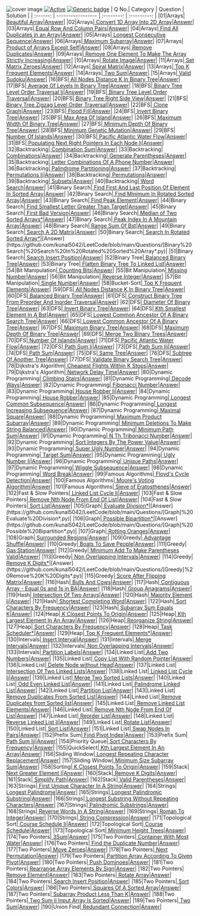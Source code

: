 ![cover image](https://github.com/kunal5042/LeetCode/blob/main/Images/leetcode.jpeg)
[![Active](http://img.shields.io/badge/Status-Active-green.svg)](https://github.com/kunal5042/LeetCode)
[![Generic badge](https://img.shields.io/badge/lang-python-yellow.svg)](https://www.python.org/)
| Q No.| Category | Question | Solution |
| :------: | ----------------- | :--------: | :---------: |
|01|Arrays|[ Beautiful Array](https://leetcode.com/problems/beautiful-array)|[Answer](https://github.com/kunal5042/LeetCode/blob/main/Questions/[Arrays]%20Beautiful%20Array.py)|
|02|Arrays|[ Convert 1D Array Into 2D Array](https://leetcode.com/problems/convert-1d-array-into-2d-array)|[Answer](https://github.com/kunal5042/LeetCode/blob/main/Questions/[Arrays]%20Convert%201D%20Array%20Into%202D%20Array.py)|
|03|Arrays|[ Equal Row And Column Pairs](https://leetcode.com/problems/equal-row-and-column-pairs)|[Answer](https://github.com/kunal5042/LeetCode/blob/main/Questions/[Arrays]%20Equal%20Row%20And%20Column%20Pairs.py)|
|04|Arrays|[ Find All Duplicates in an Array](https://leetcode.com/problems/find-all-duplicates-in-an-array)|[Answer](https://github.com/kunal5042/LeetCode/blob/main/Questions/[Arrays]%20Find%20All%20Duplicates%20in%20an%20Array.py)|
|05|Arrays|[ Longest Consecutive Sequence](https://leetcode.com/problems/longest-consecutive-sequence)|[Answer](https://github.com/kunal5042/LeetCode/blob/main/Questions/[Arrays]%20Longest%20Consecutive%20Sequence.py)|
|06|Arrays|[ Maximum Subarray](https://leetcode.com/problems/maximum-subarray)|[Answer](https://github.com/kunal5042/LeetCode/blob/main/Questions/[Arrays]%20Maximum%20Subarray.py)|
|07|Arrays|[ Product of Arrays Except Self](https://leetcode.com/problems/product-of-array-except-self)|[Answer](https://github.com/kunal5042/LeetCode/blob/main/Questions/[Arrays]%20Product%20of%20Arrays%20Except%20Self.py)|
|08|Arrays|[ Remove Duplicates](https://leetcode.com/problems/remove-duplicates-from-sorted-array)|[Answer](https://github.com/kunal5042/LeetCode/blob/main/Questions/[Arrays]%20Remove%20Duplicates.py)|
|09|Arrays|[ Remove One Element To Make The Array Strictly Increasing](https://leetcode.com/problems/remove-one-element-to-make-the-array-strictly-increasing)|[Answer](https://github.com/kunal5042/LeetCode/blob/main/Questions/[Arrays]%20Remove%20One%20Element%20To%20Make%20The%20Array%20Strictly%20Increasing.py)|
|10|Arrays|[ Rotate Image](https://leetcode.com/problems/rotate-image)|[Answer](https://github.com/kunal5042/LeetCode/blob/main/Questions/[Arrays]%20Rotate%20Image.py)|
|11|Arrays|[ Set Matrix Zeroes](https://leetcode.com/problems/set-matrix-zeroes)|[Answer](https://github.com/kunal5042/LeetCode/blob/main/Questions/[Arrays]%20Set%20Matrix%20Zeroes.py)|
|12|Arrays|[ Spiral Matrix](https://leetcode.com/problems/spiral-matrix)|[Answer](https://github.com/kunal5042/LeetCode/blob/main/Questions/[Arrays]%20Spiral%20Matrix.py)|
|13|Arrays|[ Top K Frequent Elements](https://leetcode.com/problems/top-k-frequent-elements)|[Answer](https://github.com/kunal5042/LeetCode/blob/main/Questions/[Arrays]%20Top%20K%20Frequent%20Elements.py)|
|14|Arrays|[ Two Sum](https://leetcode.com/problems/two-sum)|[Answer](https://github.com/kunal5042/LeetCode/blob/main/Questions/[Arrays]%20Two%20Sum.py)|
|15|Arrays|[ Valid Sudoku](https://leetcode.com/problems/valid-sudok)|[Answer](https://github.com/kunal5042/LeetCode/blob/main/Questions/[Arrays]%20Valid%20Sudoku.py)|
|16|BFS|[ All Nodes Distance K In Binary Tree](https://leetcode.com/problems/all-nodes-distance-k-in-binary-tree)|[Answer](https://github.com/kunal5042/LeetCode/blob/main/Questions/[BFS]%20All%20Nodes%20Distance%20K%20In%20Binary%20Tree.py)|
|17|BFS|[ Average Of Levels In Binary Tree](https://leetcode.com/problems/average-of-levels-in-binary-tree)|[Answer](https://github.com/kunal5042/LeetCode/blob/main/Questions/[BFS]%20Average%20Of%20Levels%20In%20Binary%20Tree.py)|
|18|BFS|[ Binary Tree Level Order Traversal Ii](https://leetcode.com/problems/binary-tree-level-order-traversal-ii)|[Answer](https://github.com/kunal5042/LeetCode/blob/main/Questions/[BFS]%20Binary%20Tree%20Level%20Order%20Traversal%20Ii.py)|
|19|BFS|[ Binary Tree Level Order Traversal](https://leetcode.com/problems/binary-tree-level-order-traversal)|[Answer](https://github.com/kunal5042/LeetCode/blob/main/Questions/[BFS]%20Binary%20Tree%20Level%20Order%20Traversal.py)|
|20|BFS|[ Binary Tree Right Side View](https://leetcode.com/problems/binary-tree-right-side-view)|[Answer](https://github.com/kunal5042/LeetCode/blob/main/Questions/[BFS]%20Binary%20Tree%20Right%20Side%20View.py)|
|21|BFS|[ Binary Tree Zigzag Level Order Traversal](https://leetcode.com/problems/binary-tree-zigzag-level-order-traversal)|[Answer](https://github.com/kunal5042/LeetCode/blob/main/Questions/[BFS]%20Binary%20Tree%20Zigzag%20Level%20Order%20Traversal.py)|
|22|BFS|[ Clone Graph](https://leetcode.com/problems/clone-graph)|[Answer](https://github.com/kunal5042/LeetCode/blob/main/Questions/[BFS]%20Clone%20Graph.py)|
|23|BFS|[ Flood Fill](https://leetcode.com/problems/flood-fill)|[Answer](https://github.com/kunal5042/LeetCode/blob/main/Questions/[BFS]%20Flood%20Fill.py)|
|24|BFS|[ Invert Binary Tree](https://leetcode.com/problems/invert-binary-tree)|[Answer](https://github.com/kunal5042/LeetCode/blob/main/Questions/[BFS]%20Invert%20Binary%20Tree.py)|
|25|BFS|[ Max Area Of Island](https://leetcode.com/problems/max-area-of-island)|[Answer](https://github.com/kunal5042/LeetCode/blob/main/Questions/[BFS]%20Max%20Area%20Of%20Island.py)|
|26|BFS|[ Maximum Width Of Binary Tree](https://leetcode.com/problems/maximum-width-of-binary-tree)|[Answer](https://github.com/kunal5042/LeetCode/blob/main/Questions/[BFS]%20Maximum%20Width%20Of%20Binary%20Tree.py)|
|27|BFS|[ Minimum Depth Of Binary Tree](https://leetcode.com/problems/minimum-depth-of-binary-tree)|[Answer](https://github.com/kunal5042/LeetCode/blob/main/Questions/[BFS]%20Minimum%20Depth%20Of%20Binary%20Tree.py)|
|28|BFS|[ Minimum Genetic Mutation](https://leetcode.com/problems/minimum-genetic-mutation)|[Answer](https://github.com/kunal5042/LeetCode/blob/main/Questions/[BFS]%20Minimum%20Genetic%20Mutation.py)|
|29|BFS|[ Number Of Islands](https://leetcode.com/problems/number-of-islands)|[Answer](https://github.com/kunal5042/LeetCode/blob/main/Questions/[BFS]%20Number%20Of%20Islands.py)|
|30|BFS|[ Pacific Atlantic Water Flow](https://leetcode.com/problems/pacific-atlantic-water-flow)|[Answer](https://github.com/kunal5042/LeetCode/blob/main/Questions/[BFS]%20Pacific%20Atlantic%20Water%20Flow.py)|
|31|BFS|[ Populating Next Right Pointers In Each Node Ii](https://leetcode.com/problems/populating-next-right-pointers-in-each-node-ii)|[Answer](https://github.com/kunal5042/LeetCode/blob/main/Questions/[BFS]%20Populating%20Next%20Right%20Pointers%20In%20Each%20Node%20Ii.py)|
|32|Backtracking|[ Combination Sum](https://leetcode.com/problems/combination-sum)|[Answer](https://github.com/kunal5042/LeetCode/blob/main/Questions/[Backtracking]%20Combination%20Sum.py)|
|33|Backtracking|[ Combinations](https://leetcode.com/problems/combinations)|[Answer](https://github.com/kunal5042/LeetCode/blob/main/Questions/[Backtracking]%20Combinations.py)|
|34|Backtracking|[ Generate Parentheses](https://leetcode.com/problems/generate-parentheses)|[Answer](https://github.com/kunal5042/LeetCode/blob/main/Questions/[Backtracking]%20Generate%20Parentheses.py)|
|35|Backtracking|[ Letter Combinations Of A Phone Number](https://leetcode.com/problems/letter-combinations-of-a-phone-number)|[Answer](https://github.com/kunal5042/LeetCode/blob/main/Questions/[Backtracking]%20Letter%20Combinations%20Of%20A%20Phone%20Number.py)|
|36|Backtracking|[ Palindrome Partitioning](https://leetcode.com/problems/palindrome-partitioning)|[Answer](https://github.com/kunal5042/LeetCode/blob/main/Questions/[Backtracking]%20Palindrome%20Partitioning.py)|
|37|Backtracking|[ Permutations Ii](https://leetcode.com/problems/permutations-ii)|[Answer](https://github.com/kunal5042/LeetCode/blob/main/Questions/[Backtracking]%20Permutations%20Ii.py)|
|38|Backtracking|[ Permutations](https://leetcode.com/problems/permutations)|[Answer](https://github.com/kunal5042/LeetCode/blob/main/Questions/[Backtracking]%20Permutations.py)|
|39|Backtracking|[ Subsets](https://leetcode.com/problems/subsets)|[Answer](https://github.com/kunal5042/LeetCode/blob/main/Questions/[Backtracking]%20Subsets.py)|
|40|Backtracking|[ Word Search](https://leetcode.com/problems/word-search)|[Answer](https://github.com/kunal5042/LeetCode/blob/main/Questions/[Backtracking]%20Word%20Search.py)|
|41|Binary Search|[ Find First And Last Position Of Element In Sorted Array](https://leetcode.com/problems/find-first-and-last-position-of-element-in-sorted-array)|[Answer](https://github.com/kunal5042/LeetCode/blob/main/Questions/[Binary%20Search]%20Find%20First%20And%20Last%20Position%20Of%20Element%20In%20Sorted%20Array.py)|
|42|Binary Search|[ Find Minimum In Rotated Sorted Array](https://leetcode.com/problems/find-minimum-in-rotated-sorted-array)|[Answer](https://github.com/kunal5042/LeetCode/blob/main/Questions/[Binary%20Search]%20Find%20Minimum%20In%20Rotated%20Sorted%20Array.py)|
|43|Binary Search|[ Find Peak Element](https://leetcode.com/problems/find-peak-element)|[Answer](https://github.com/kunal5042/LeetCode/blob/main/Questions/[Binary%20Search]%20Find%20Peak%20Element.py)|
|44|Binary Search|[ Find Smallest Letter Greater Than Target](https://leetcode.com/problems/find-smallest-letter-greater-than-target)|[Answer](https://github.com/kunal5042/LeetCode/blob/main/Questions/[Binary%20Search]%20Find%20Smallest%20Letter%20Greater%20Than%20Target.py)|
|45|Binary Search|[ First Bad Version](https://leetcode.com/problems/first-bad-version)|[Answer](https://github.com/kunal5042/LeetCode/blob/main/Questions/[Binary%20Search]%20First%20Bad%20Version.py)|
|46|Binary Search|[ Median of Two Sorted Arrays*](https://leetcode.com/problems/median-of-two-sorted-arrays)|[Answer](https://github.com/kunal5042/LeetCode/blob/main/Questions/[Binary%20Search]%20Median%20of%20Two%20Sorted%20Arrays*.py)|
|47|Binary Search|[ Peak Index In A Mountain Array](https://leetcode.com/problems/peak-index-in-a-mountain-array)|[Answer](https://github.com/kunal5042/LeetCode/blob/main/Questions/[Binary%20Search]%20Peak%20Index%20In%20A%20Mountain%20Array.py)|
|48|Binary Search|[ Range Sum Of Bst](https://leetcode.com/problems/range-sum-of-bst)|[Answer](https://github.com/kunal5042/LeetCode/blob/main/Questions/[Binary%20Search]%20Range%20Sum%20Of%20Bst.py)|
|49|Binary Search|[ Search A 2D Matrix](https://leetcode.com/problems/search-a-2d-matrix)|[Answer](https://github.com/kunal5042/LeetCode/blob/main/Questions/[Binary%20Search]%20Search%20A%202D%20Matrix.py)|
|50|Binary Search|[ Search In Rotated Sorted Array*](https://leetcode.com/problems/search-in-rotated-sorted-array*)|[Answer](https://github.com/kunal5042/LeetCode/blob/main/Questions/[Binary%20Search]%20Search%20In%20Rotated%20Sorted%20Array*.py)|
|51|Binary Search|[ Search Insert Position](https://leetcode.com/problems/search-insert-position)|[Answer](https://github.com/kunal5042/LeetCode/blob/main/Questions/[Binary%20Search]%20Search%20Insert%20Position.py)|
|52|Binary Tree|[ Balanced Binary Tree](https://leetcode.com/problems/balanced-binary-tree)|[Answer](https://github.com/kunal5042/LeetCode/blob/main/Questions/[Binary%20Tree]%20Balanced%20Binary%20Tree.py)|
|53|Binary Tree|[ Flatten Binary Tree To Linked List](https://leetcode.com/problems/flatten-binary-tree-to-linked-list)|[Answer](https://github.com/kunal5042/LeetCode/blob/main/Questions/[Binary%20Tree]%20Flatten%20Binary%20Tree%20To%20Linked%20List.py)|
|54|Bit Manipulation|[ Counting Bits](https://leetcode.com/problems/counting-bits)|[Answer](https://github.com/kunal5042/LeetCode/blob/main/Questions/[Bit%20Manipulation]%20Counting%20Bits.py)|
|55|Bit Manipulation|[ Missing Number](https://leetcode.com/problems/missing-number)|[Answer](https://github.com/kunal5042/LeetCode/blob/main/Questions/[Bit%20Manipulation]%20Missing%20Number.py)|
|56|Bit Manipulation|[ Reverse Integer](https://leetcode.com/problems/reverse-integer)|[Answer](https://github.com/kunal5042/LeetCode/blob/main/Questions/[Bit%20Manipulation]%20Reverse%20Integer.py)|
|57|Bit Manipulation|[ Single Number](https://leetcode.com/problems/single-number)|[Answer](https://github.com/kunal5042/LeetCode/blob/main/Questions/[Bit%20Manipulation]%20Single%20Number.py)|
|58|Bucket-Sort|[ Top K Frequent Elements](https://leetcode.com/problems/top-k-frequent-elements)|[Answer](https://github.com/kunal5042/LeetCode/blob/main/Questions/[Bucket-Sort]%20Top%20K%20Frequent%20Elements.py)|
|59|DFS|[ All Nodes Distance K In Binary Tree](https://leetcode.com/problems/all-nodes-distance-k-in-binary-tree)|[Answer](https://github.com/kunal5042/LeetCode/blob/main/Questions/[DFS]%20All%20Nodes%20Distance%20K%20In%20Binary%20Tree.py)|
|60|DFS|[ Balanced Binary Tree](https://leetcode.com/problems/balanced-binary-tree)|[Answer](https://github.com/kunal5042/LeetCode/blob/main/Questions/[DFS]%20Balanced%20Binary%20Tree.py)|
|61|DFS|[ Construct Binary Tree From Preorder And Inorder Traversal](https://leetcode.com/problems/construct-binary-tree-from-preorder-and-inorder-traversal)|[Answer](https://github.com/kunal5042/LeetCode/blob/main/Questions/[DFS]%20Construct%20Binary%20Tree%20From%20Preorder%20And%20Inorder%20Traversal.py)|
|62|DFS|[ Diameter Of Binary Tree](https://leetcode.com/problems/diameter-of-binary-tree)|[Answer](https://github.com/kunal5042/LeetCode/blob/main/Questions/[DFS]%20Diameter%20Of%20Binary%20Tree.py)|
|63|DFS|[ Invert Binary Tree](https://leetcode.com/problems/invert-binary-tree)|[Answer](https://github.com/kunal5042/LeetCode/blob/main/Questions/[DFS]%20Invert%20Binary%20Tree.py)|
|64|DFS|[ Kth Smallest Element In A Bst](https://leetcode.com/problems/kth-smallest-element-in-a-bst)|[Answer](https://github.com/kunal5042/LeetCode/blob/main/Questions/[DFS]%20Kth%20Smallest%20Element%20In%20A%20Bst.py)|
|65|DFS|[ Lowest Common Ancestor Of A Binary Search Tree](https://leetcode.com/problems/lowest-common-ancestor-of-a-binary-search-tree)|[Answer](https://github.com/kunal5042/LeetCode/blob/main/Questions/[DFS]%20Lowest%20Common%20Ancestor%20Of%20A%20Binary%20Search%20Tree.py)|
|66|DFS|[ Lowest Common Ancestor Of A Binary Tree](https://leetcode.com/problems/lowest-common-ancestor-of-a-binary-tree)|[Answer](https://github.com/kunal5042/LeetCode/blob/main/Questions/[DFS]%20Lowest%20Common%20Ancestor%20Of%20A%20Binary%20Tree.py)|
|67|DFS|[ Maximum Binary Tree](https://leetcode.com/problems/maximum-binary-tree)|[Answer](https://github.com/kunal5042/LeetCode/blob/main/Questions/[DFS]%20Maximum%20Binary%20Tree.py)|
|68|DFS|[ Maximum Depth Of Binary Tree](https://leetcode.com/problems/maximum-depth-of-binary-tree)|[Answer](https://github.com/kunal5042/LeetCode/blob/main/Questions/[DFS]%20Maximum%20Depth%20Of%20Binary%20Tree.py)|
|69|DFS|[ Merge Two Binary Trees](https://leetcode.com/problems/merge-two-binary-trees)|[Answer](https://github.com/kunal5042/LeetCode/blob/main/Questions/[DFS]%20Merge%20Two%20Binary%20Trees.py)|
|70|DFS|[ Number Of Islands](https://leetcode.com/problems/number-of-islands)|[Answer](https://github.com/kunal5042/LeetCode/blob/main/Questions/[DFS]%20Number%20Of%20Islands.py)|
|71|DFS|[ Pacific Atlantic Water Flow](https://leetcode.com/problems/pacific-atlantic-water-flow)|[Answer](https://github.com/kunal5042/LeetCode/blob/main/Questions/[DFS]%20Pacific%20Atlantic%20Water%20Flow.py)|
|72|DFS|[ Path Sum Ii](https://leetcode.com/problems/path-sum-i)|[Answer](https://github.com/kunal5042/LeetCode/blob/main/Questions/[DFS]%20Path%20Sum%20Ii.py)|
|73|DFS|[ Path Sum Iii](https://leetcode.com/problems/path-sum-iii)|[Answer](https://github.com/kunal5042/LeetCode/blob/main/Questions/[DFS]%20Path%20Sum%20Iii.py)|
|74|DFS|[ Path Sum](https://leetcode.com/problems/path-sum)|[Answer](https://github.com/kunal5042/LeetCode/blob/main/Questions/[DFS]%20Path%20Sum.py)|
|75|DFS|[ Same Tree](https://leetcode.com/problems/same-tree)|[Answer](https://github.com/kunal5042/LeetCode/blob/main/Questions/[DFS]%20Same%20Tree.py)|
|76|DFS|[ Subtree Of Another Tree](https://leetcode.com/problems/subtree-of-another-tree)|[Answer](https://github.com/kunal5042/LeetCode/blob/main/Questions/[DFS]%20Subtree%20Of%20Another%20Tree.py)|
|77|DFS|[ Validate Binary Search Tree](https://leetcode.com/problems/validate-binary-search-tree)|[Answer](https://github.com/kunal5042/LeetCode/blob/main/Questions/[DFS]%20Validate%20Binary%20Search%20Tree.py)|
|78|Dijkstra's Algorithm|[ Cheapest Flights Within K Stops](https://leetcode.com/problems/cheapest-flights-within-k-stops)|[Answer](https://github.com/kunal5042/LeetCode/blob/main/Questions/[Dijkstra's%20Algorithm]%20Cheapest%20Flights%20Within%20K%20Stops.py)|
|79|Dijkstra's Algorithm|[ Network Delay Time](https://leetcode.com/problems/network-delay-time)|[Answer](https://github.com/kunal5042/LeetCode/blob/main/Questions/[Dijkstra's%20Algorithm]%20Network%20Delay%20Time.py)|
|80|Dynamic Programming|[ Climbing Stairs](https://leetcode.com/problems/climbing-stairs)|[Answer](https://github.com/kunal5042/LeetCode/blob/main/Questions/[Dynamic%20Programming]%20Climbing%20Stairs.py)|
|81|Dynamic Programming|[ Decode Ways](https://leetcode.com/problems/decode-ways)|[Answer](https://github.com/kunal5042/LeetCode/blob/main/Questions/[Dynamic%20Programming]%20Decode%20Ways.py)|
|82|Dynamic Programming|[ Fibonacci Number](https://leetcode.com/problems/fibonacci-number)|[Answer](https://github.com/kunal5042/LeetCode/blob/main/Questions/[Dynamic%20Programming]%20Fibonacci%20Number.py)|
|83|Dynamic Programming|[ House Robber Ii](https://leetcode.com/problems/house-robber-ii)|[Answer](https://github.com/kunal5042/LeetCode/blob/main/Questions/[Dynamic%20Programming]%20House%20Robber%20Ii.py)|
|84|Dynamic Programming|[ House Robber](https://leetcode.com/problems/house-robber)|[Answer](https://github.com/kunal5042/LeetCode/blob/main/Questions/[Dynamic%20Programming]%20House%20Robber.py)|
|85|Dynamic Programming|[ Longest Common Subsequence](https://leetcode.com/problems/longest-common-subsequence)|[Answer](https://github.com/kunal5042/LeetCode/blob/main/Questions/[Dynamic%20Programming]%20Longest%20Common%20Subsequence.py)|
|86|Dynamic Programming|[ Longest Increasing Subsequence](https://leetcode.com/problems/longest-increasing-subsequence)|[Answer](https://github.com/kunal5042/LeetCode/blob/main/Questions/[Dynamic%20Programming]%20Longest%20Increasing%20Subsequence.py)|
|87|Dynamic Programming|[ Maximal Square](https://leetcode.com/problems/maximal-square)|[Answer](https://github.com/kunal5042/LeetCode/blob/main/Questions/[Dynamic%20Programming]%20Maximal%20Square.py)|
|88|Dynamic Programming|[ Maximum Product Subarray](https://leetcode.com/problems/maximum-product-subarray)|[Answer](https://github.com/kunal5042/LeetCode/blob/main/Questions/[Dynamic%20Programming]%20Maximum%20Product%20Subarray.py)|
|89|Dynamic Programming|[ Minimum Deletions To Make String Balanced](https://leetcode.com/problems/minimum-deletions-to-make-string-balanced)|[Answer](https://github.com/kunal5042/LeetCode/blob/main/Questions/[Dynamic%20Programming]%20Minimum%20Deletions%20To%20Make%20String%20Balanced.py)|
|90|Dynamic Programming|[ Minimum Path Sum](https://leetcode.com/problems/minimum-path-sum)|[Answer](https://github.com/kunal5042/LeetCode/blob/main/Questions/[Dynamic%20Programming]%20Minimum%20Path%20Sum.py)|
|91|Dynamic Programming|[ N Th Tribonacci Number](https://leetcode.com/problems/n-th-tribonacci-number)|[Answer](https://github.com/kunal5042/LeetCode/blob/main/Questions/[Dynamic%20Programming]%20N%20Th%20Tribonacci%20Number.py)|
|92|Dynamic Programming|[ Sort Integers By The Power Value](https://leetcode.com/problems/sort-integers-by-the-power-value)|[Answer](https://github.com/kunal5042/LeetCode/blob/main/Questions/[Dynamic%20Programming]%20Sort%20Integers%20By%20The%20Power%20Value.py)|
|93|Dynamic Programming|[ Super Ugly Number](https://leetcode.com/problems/super-ugly-number)|[Answer](https://github.com/kunal5042/LeetCode/blob/main/Questions/[Dynamic%20Programming]%20Super%20Ugly%20Number.py)|
|94|Dynamic Programming|[ Target Sum](https://leetcode.com/problems/target-sum)|[Answer](https://github.com/kunal5042/LeetCode/blob/main/Questions/[Dynamic%20Programming]%20Target%20Sum.py)|
|95|Dynamic Programming|[ Ugly Number Ii](https://leetcode.com/problems/ugly-number-ii)|[Answer](https://github.com/kunal5042/LeetCode/blob/main/Questions/[Dynamic%20Programming]%20Ugly%20Number%20Ii.py)|
|96|Dynamic Programming|[ Unique Paths](https://leetcode.com/problems/unique-paths)|[Answer](https://github.com/kunal5042/LeetCode/blob/main/Questions/[Dynamic%20Programming]%20Unique%20Paths.py)|
|97|Dynamic Programming|[ Wiggle Subsequence](https://leetcode.com/problems/wiggle-subsequence)|[Answer](https://github.com/kunal5042/LeetCode/blob/main/Questions/[Dynamic%20Programming]%20Wiggle%20Subsequence.py)|
|98|Dynamic Programming|[ Word Break](https://leetcode.com/problems/word-break)|[Answer](https://github.com/kunal5042/LeetCode/blob/main/Questions/[Dynamic%20Programming]%20Word%20Break.py)|
|99|Famous Algorithms|[ Floyd's Cycle Detection](https://leetcode.com/problems/find-the-duplicate-number)|[Answer](https://github.com/kunal5042/LeetCode/blob/main/Questions/[Famous%20Algorithms]%20Floyd's%20Cycle%20Detection.py)|
|100|Famous Algorithms|[ Moore's Voting Algorithm](https://leetcode.com/problems/majority-element)|[Answer](https://github.com/kunal5042/LeetCode/blob/main/Questions/[Famous%20Algorithms]%20Moore's%20Voting%20Algorithm.py)|
|101|Famous Algorithms|[ Sieve of Eratosthenes](https://leetcode.com/problems/count-primes/submissions)|[Answer](https://github.com/kunal5042/LeetCode/blob/main/Questions/[Famous%20Algorithms]%20Sieve%20of%20Eratosthenes.py)|
|102|Fast & Slow Pointers|[ Linked List Cycle Ii](https://leetcode.com/problems/linked-list-cycle-ii)|[Answer](https://github.com/kunal5042/LeetCode/blob/main/Questions/[Fast%20&%20Slow%20Pointers]%20Linked%20List%20Cycle%20Ii.py)|
|103|Fast & Slow Pointers|[ Remove Nth Node From End Of List](https://leetcode.com/problems/remove-nth-node-from-end-of-list)|[Answer](https://github.com/kunal5042/LeetCode/blob/main/Questions/[Fast%20&%20Slow%20Pointers]%20Remove%20Nth%20Node%20From%20End%20Of%20List.py)|
|104|Fast & Slow Pointers|[ Sort List](https://leetcode.com/problems/sort-list)|[Answer](https://github.com/kunal5042/LeetCode/blob/main/Questions/[Fast%20&%20Slow%20Pointers]%20Sort%20List.py)|
|105|Graph|[ Evaluate Division*](https://leetcode.com/problems/evaluate-division*)|[Answer](https://github.com/kunal5042/LeetCode/blob/main/Questions/[Graph]%20Evaluate%20Division*.py)|
|106|Graph|[ Possible Bipartition*](https://leetcode.com/problems/possible-bipartition*)|[Answer](https://github.com/kunal5042/LeetCode/blob/main/Questions/[Graph]%20Possible%20Bipartition*.py)|
|107|Graph|[ Rotting Oranges](https://leetcode.com/problems/rotting-oranges)|[Answer](https://github.com/kunal5042/LeetCode/blob/main/Questions/[Graph]%20Rotting%20Oranges.py)|
|108|Graph|[ Surrounded Regions](https://leetcode.com/problems/surrounded-regions)|[Answer](https://github.com/kunal5042/LeetCode/blob/main/Questions/[Graph]%20Surrounded%20Regions.py)|
|109|Greedy|[ Advantage Shuffle](https://leetcode.com/problems/advantage-shuffle)|[Answer](https://github.com/kunal5042/LeetCode/blob/main/Questions/[Greedy]%20Advantage%20Shuffle.py)|
|110|Greedy|[ Boats To Save People](https://leetcode.com/problems/boats-to-save-people)|[Answer](https://github.com/kunal5042/LeetCode/blob/main/Questions/[Greedy]%20Boats%20To%20Save%20People.py)|
|111|Greedy|[ Gas Station](https://leetcode.com/problems/gas-station)|[Answer](https://github.com/kunal5042/LeetCode/blob/main/Questions/[Greedy]%20Gas%20Station.py)|
|112|Greedy|[ Minimum Add To Make Parentheses Valid](https://leetcode.com/problems/minimum-add-to-make-parentheses-valid)|[Answer](https://github.com/kunal5042/LeetCode/blob/main/Questions/[Greedy]%20Minimum%20Add%20To%20Make%20Parentheses%20Valid.py)|
|113|Greedy|[ Non Overlapping Intervals](https://leetcode.com/problems/non-overlapping-intervals)|[Answer](https://github.com/kunal5042/LeetCode/blob/main/Questions/[Greedy]%20Non%20Overlapping%20Intervals.py)|
|114|Greedy|[ Remove K Digits*](https://leetcode.com/problems/remove-k-digits*)|[Answer](https://github.com/kunal5042/LeetCode/blob/main/Questions/[Greedy]%20Remove%20K%20Digits*.py)|
|115|Greedy|[ Score After Flipping Matrix](https://leetcode.com/problems/score-after-flipping-matrix)|[Answer](https://github.com/kunal5042/LeetCode/blob/main/Questions/[Greedy]%20Score%20After%20Flipping%20Matrix.py)|
|116|Hash|[ Bulls And Cows](https://leetcode.com/problems/bulls-and-cows)|[Answer](https://github.com/kunal5042/LeetCode/blob/main/Questions/[Hash]%20Bulls%20And%20Cows.py)|
|117|Hash|[ Contiguous Array - Equal 0s and 1s in BA](https://leetcode.com/problems/contiguous-array)|[Answer](https://github.com/kunal5042/LeetCode/blob/main/Questions/[Hash]%20Contiguous%20Array%20-%20Equal%200s%20and%201s%20in%20BA.py)|
|118|Hash|[ Group Anagrams](https://leetcode.com/problems/group-anagrams)|[Answer](https://github.com/kunal5042/LeetCode/blob/main/Questions/[Hash]%20Group%20Anagrams.py)|
|119|Hash|[ Intersection Of Two Arrays](https://leetcode.com/problems/intersection-of-two-arrays)|[Answer](https://github.com/kunal5042/LeetCode/blob/main/Questions/[Hash]%20Intersection%20Of%20Two%20Arrays.py)|
|120|Hash|[ Majority Element Ii](https://leetcode.com/problems/majority-element-ii)|[Answer](https://github.com/kunal5042/LeetCode/blob/main/Questions/[Hash]%20Majority%20Element%20Ii.py)|
|121|Hash|[ Shortest Completing Word](https://leetcode.com/problems/shortest-completing-word)|[Answer](https://github.com/kunal5042/LeetCode/blob/main/Questions/[Hash]%20Shortest%20Completing%20Word.py)|
|122|Hash|[ Sort Characters By Frequency](https://leetcode.com/problems/sort-characters-by-frequency)|[Answer](https://github.com/kunal5042/LeetCode/blob/main/Questions/[Hash]%20Sort%20Characters%20By%20Frequency.py)|
|123|Hash|[ Subarray Sum Equals K](https://leetcode.com/problems/subarray-sum-equals-k)|[Answer](https://github.com/kunal5042/LeetCode/blob/main/Questions/[Hash]%20Subarray%20Sum%20Equals%20K.py)|
|124|Heap|[ K Closest Points To Origin](https://leetcode.com/problems/k-closest-points-to-origin)|[Answer](https://github.com/kunal5042/LeetCode/blob/main/Questions/[Heap]%20K%20Closest%20Points%20To%20Origin.py)|
|125|Heap|[ Kth Largest Element In An Array](https://leetcode.com/problems/kth-largest-element-in-an-array)|[Answer](https://github.com/kunal5042/LeetCode/blob/main/Questions/[Heap]%20Kth%20Largest%20Element%20In%20An%20Array.py)|
|126|Heap|[ Reorganize String](https://leetcode.com/problems/reorganize-string)|[Answer](https://github.com/kunal5042/LeetCode/blob/main/Questions/[Heap]%20Reorganize%20String.py)|
|127|Heap|[ Sort Characters By Frequency](https://leetcode.com/problems/sort-characters-by-frequency)|[Answer](https://github.com/kunal5042/LeetCode/blob/main/Questions/[Heap]%20Sort%20Characters%20By%20Frequency.py)|
|128|Heap|[ Task Scheduler*](https://leetcode.com/problems/task-scheduler)|[Answer](https://github.com/kunal5042/LeetCode/blob/main/Questions/[Heap]%20Task%20Scheduler*.py)|
|129|Heap|[ Top K Frequent Elements*](https://leetcode.com/problems/top-k-frequent-elements)|[Answer](https://github.com/kunal5042/LeetCode/blob/main/Questions/[Heap]%20Top%20K%20Frequent%20Elements*.py)|
|130|Intervals|[ Insert Interval](https://leetcode.com/problems/insert-interval)|[Answer](https://github.com/kunal5042/LeetCode/blob/main/Questions/[Intervals]%20Insert%20Interval.py)|
|131|Intervals|[ Merge Intervals](https://leetcode.com/problems/merge-intervals)|[Answer](https://github.com/kunal5042/LeetCode/blob/main/Questions/[Intervals]%20Merge%20Intervals.py)|
|132|Intervals|[ Non Overlapping Intervals](https://leetcode.com/problems/non-overlapping-intervals)|[Answer](https://github.com/kunal5042/LeetCode/blob/main/Questions/[Intervals]%20Non%20Overlapping%20Intervals.py)|
|133|Intervals|[ Partition Labels](https://leetcode.com/problems/partition-labels)|[Answer](https://github.com/kunal5042/LeetCode/blob/main/Questions/[Intervals]%20Partition%20Labels.py)|
|134|Linked List|[ Add Two Numbers](https://leetcode.com/problems/add-two-numbers)|[Answer](https://github.com/kunal5042/LeetCode/blob/main/Questions/[Linked%20List]%20Add%20Two%20Numbers.py)|
|135|Linked List|[ Copy List With Random Pointer](https://leetcode.com/problems/copy-list-with-random-pointer)|[Answer](https://github.com/kunal5042/LeetCode/blob/main/Questions/[Linked%20List]%20Copy%20List%20With%20Random%20Pointer.py)|
|136|Linked List|[ Delete Node without Head](https://leetcode.com/problems/delete-node-in-a-linked-list/submissions)|[Answer](https://github.com/kunal5042/LeetCode/blob/main/Questions/[Linked%20List]%20Delete%20Node%20without%20Head.py)|
|137|Linked List|[ Intersection Of Two Linked Lists](https://leetcode.com/problems/intersection-of-two-linked-lists)|[Answer](https://github.com/kunal5042/LeetCode/blob/main/Questions/[Linked%20List]%20Intersection%20Of%20Two%20Linked%20Lists.py)|
|138|Linked List|[ Linked List Cycle Ii](https://leetcode.com/problems/linked-list-cycle-ii)|[Answer](https://github.com/kunal5042/LeetCode/blob/main/Questions/[Linked%20List]%20Linked%20List%20Cycle%20Ii.py)|
|139|Linked List|[ Merge Two Sorted Lists](https://leetcode.com/problems/merge-two-sorted-lists)|[Answer](https://github.com/kunal5042/LeetCode/blob/main/Questions/[Linked%20List]%20Merge%20Two%20Sorted%20Lists.py)|
|140|Linked List|[ Odd Even Linked List](https://leetcode.com/problems/odd-even-linked-list)|[Answer](https://github.com/kunal5042/LeetCode/blob/main/Questions/[Linked%20List]%20Odd%20Even%20Linked%20List.py)|
|141|Linked List|[ Palindrome Linked List](https://leetcode.com/problems/palindrome-linked-list)|[Answer](https://github.com/kunal5042/LeetCode/blob/main/Questions/[Linked%20List]%20Palindrome%20Linked%20List.py)|
|142|Linked List|[ Partition List](https://leetcode.com/problems/partition-list)|[Answer](https://github.com/kunal5042/LeetCode/blob/main/Questions/[Linked%20List]%20Partition%20List.py)|
|143|Linked List|[ Remove Duplicates From Sorted List](https://leetcode.com/problems/remove-duplicates-from-sorted-list)|[Answer](https://github.com/kunal5042/LeetCode/blob/main/Questions/[Linked%20List]%20Remove%20Duplicates%20From%20Sorted%20List.py)|
|144|Linked List|[ Remove Duplicates from Sorted list](https://leetcode.com/problems/remove-duplicates-from-sorted-list)|[Answer](https://github.com/kunal5042/LeetCode/blob/main/Questions/[Linked%20List]%20Remove%20Duplicates%20from%20Sorted%20list.py)|
|145|Linked List|[ Remove Linked List Elements](https://leetcode.com/problems/remove-linked-list-elements)|[Answer](https://github.com/kunal5042/LeetCode/blob/main/Questions/[Linked%20List]%20Remove%20Linked%20List%20Elements.py)|
|146|Linked List|[ Remove Nth Node From End Of List](https://leetcode.com/problems/remove-nth-node-from-end-of-list)|[Answer](https://github.com/kunal5042/LeetCode/blob/main/Questions/[Linked%20List]%20Remove%20Nth%20Node%20From%20End%20Of%20List.py)|
|147|Linked List|[ Reorder List](https://leetcode.com/problems/reorder-list)|[Answer](https://github.com/kunal5042/LeetCode/blob/main/Questions/[Linked%20List]%20Reorder%20List.py)|
|148|Linked List|[ Reverse Linked List Ii](https://leetcode.com/problems/reverse-linked-list-ii)|[Answer](https://github.com/kunal5042/LeetCode/blob/main/Questions/[Linked%20List]%20Reverse%20Linked%20List%20Ii.py)|
|149|Linked List|[ Rotate List](https://leetcode.com/problems/rotate-list)|[Answer](https://github.com/kunal5042/LeetCode/blob/main/Questions/[Linked%20List]%20Rotate%20List.py)|
|150|Linked List|[ Sort List](https://leetcode.com/problems/sort-list)|[Answer](https://github.com/kunal5042/LeetCode/blob/main/Questions/[Linked%20List]%20Sort%20List.py)|
|151|Linked List|[ Swap Nodes In Pairs](https://leetcode.com/problems/swap-nodes-in-pairs)|[Answer](https://github.com/kunal5042/LeetCode/blob/main/Questions/[Linked%20List]%20Swap%20Nodes%20In%20Pairs.py)|
|152|Prefix Sum|[ Find Pivot Index](https://leetcode.com/problems/find-pivot-index)|[Answer](https://github.com/kunal5042/LeetCode/blob/main/Questions/[Prefix%20Sum]%20Find%20Pivot%20Index.py)|
|153|Prefix Sum|[ Path Sum Iii](https://leetcode.com/problems/path-sum-iii)|[Answer](https://github.com/kunal5042/LeetCode/blob/main/Questions/[Prefix%20Sum]%20Path%20Sum%20Iii.py)|
|154|Priority Queue|[ Sort Characters By Frequency](https://leetcode.com/problems/sort-characters-by-frequency)|[Answer](https://github.com/kunal5042/LeetCode/blob/main/Questions/[Priority%20Queue]%20Sort%20Characters%20By%20Frequency.py)|
|155|QuickSelect|[ Kth Largest Element In An Array](https://leetcode.com/problems/kth-largest-element-in-an-array)|[Answer](https://github.com/kunal5042/LeetCode/blob/main/Questions/[QuickSelect]%20Kth%20Largest%20Element%20In%20An%20Array.py)|
|156|Sliding Window|[ Longest Repeating Character Replacement](https://leetcode.com/problems/longest-repeating-character-replacement)|[Answer](https://github.com/kunal5042/LeetCode/blob/main/Questions/[Sliding%20Window]%20Longest%20Repeating%20Character%20Replacement.py)|
|157|Sliding Window|[ Minimum Size Subarray Sum](https://leetcode.com/problems/minimum-size-subarray-sum)|[Answer](https://github.com/kunal5042/LeetCode/blob/main/Questions/[Sliding%20Window]%20Minimum%20Size%20Subarray%20Sum.py)|
|158|Sorting|[ K Closest Points To Origin](https://leetcode.com/problems/k-closest-points-to-origin)|[Answer](https://github.com/kunal5042/LeetCode/blob/main/Questions/[Sorting]%20K%20Closest%20Points%20To%20Origin.py)|
|159|Stack|[ Next Greater Element I](https://leetcode.com/problems/next-greater-element-i)|[Answer](https://github.com/kunal5042/LeetCode/blob/main/Questions/[Stack]%20Next%20Greater%20Element%20I.py)|
|160|Stack|[ Remove K Digits](https://leetcode.com/problems/remove-k-digits)|[Answer](https://github.com/kunal5042/LeetCode/blob/main/Questions/[Stack]%20Remove%20K%20Digits.py)|
|161|Stack|[ Simplify Path](https://leetcode.com/problems/simplify-path)|[Answer](https://github.com/kunal5042/LeetCode/blob/main/Questions/[Stack]%20Simplify%20Path.py)|
|162|Stack|[ Valid Parentheses](https://leetcode.com/problems/valid-parentheses)|[Answer](https://github.com/kunal5042/LeetCode/blob/main/Questions/[Stack]%20Valid%20Parentheses.py)|
|163|Strings|[ First Unique Character In A String](https://leetcode.com/problems/first-unique-character-in-a-string)|[Answer](https://github.com/kunal5042/LeetCode/blob/main/Questions/[Strings]%20First%20Unique%20Character%20In%20A%20String.py)|
|164|Strings|[ Longest Palindrome](https://leetcode.com/problems/longest-palindrome)|[Answer](https://github.com/kunal5042/LeetCode/blob/main/Questions/[Strings]%20Longest%20Palindrome.py)|
|165|Strings|[ Longest Palindromic Substring](https://leetcode.com/problems/longest-palindromic-substring)|[Answer](https://github.com/kunal5042/LeetCode/blob/main/Questions/[Strings]%20Longest%20Palindromic%20Substring.py)|
|166|Strings|[ Longest Substring Without Repeating Characters](https://leetcode.com/problems/longest-substring-without-repeating-characters)|[Answer](https://github.com/kunal5042/LeetCode/blob/main/Questions/[Strings]%20Longest%20Substring%20Without%20Repeating%20Characters.py)|
|167|Strings|[ Palindromic Substrings](https://leetcode.com/problems/palindromic-substrings)|[Answer](https://github.com/kunal5042/LeetCode/blob/main/Questions/[Strings]%20Palindromic%20Substrings.py)|
|168|Strings|[ Reverse Words In A String](https://leetcode.com/problems/reverse-words-in-a-string)|[Answer](https://github.com/kunal5042/LeetCode/blob/main/Questions/[Strings]%20Reverse%20Words%20In%20A%20String.py)|
|169|Strings|[ Roman To Integer](https://leetcode.com/problems/roman-to-integer)|[Answer](https://github.com/kunal5042/LeetCode/blob/main/Questions/[Strings]%20Roman%20To%20Integer.py)|
|170|Strings|[ String Compression](https://leetcode.com/problems/string-compression)|[Answer](https://github.com/kunal5042/LeetCode/blob/main/Questions/[Strings]%20String%20Compression.py)|
|171|Topological Sort|[ Course Schedule Ii](https://leetcode.com/problems/course-schedule-ii)|[Answer](https://github.com/kunal5042/LeetCode/blob/main/Questions/[Topological%20Sort]%20Course%20Schedule%20Ii.py)|
|172|Topological Sort|[ Course Schedule](https://leetcode.com/problems/course-schedule)|[Answer](https://github.com/kunal5042/LeetCode/blob/main/Questions/[Topological%20Sort]%20Course%20Schedule.py)|
|173|Topological Sort|[ Minimum Height Trees](https://leetcode.com/problems/minimum-height-trees)|[Answer](https://github.com/kunal5042/LeetCode/blob/main/Questions/[Topological%20Sort]%20Minimum%20Height%20Trees.py)|
|174|Two Pointers|[ 3Sum](https://leetcode.com/problems/3sum)|[Answer](https://github.com/kunal5042/LeetCode/blob/main/Questions/[Two%20Pointers]%203Sum.py)|
|175|Two Pointers|[ Container With Most Water](https://leetcode.com/problems/container-with-most-wate)|[Answer](https://github.com/kunal5042/LeetCode/blob/main/Questions/[Two%20Pointers]%20Container%20With%20Most%20Water.py)|
|176|Two Pointers|[ Find the Duplicate Number](https://leetcode.com/problems/find-the-duplicate-number)|[Answer](https://github.com/kunal5042/LeetCode/blob/main/Questions/[Two%20Pointers]%20Find%20the%20Duplicate%20Number.py)|
|177|Two Pointers|[ Move Zeroes](https://leetcode.com/problems/move-zeroes)|[Answer](https://github.com/kunal5042/LeetCode/blob/main/Questions/[Two%20Pointers]%20Move%20Zeroes.py)|
|178|Two Pointers|[ Next Permutation](https://leetcode.com/problems/next-permutation)|[Answer](https://github.com/kunal5042/LeetCode/blob/main/Questions/[Two%20Pointers]%20Next%20Permutation.py)|
|179|Two Pointers|[ Partition Array According To Given Pivot](https://leetcode.com/problems/partition-array-according-to-given-pivot)|[Answer](https://github.com/kunal5042/LeetCode/blob/main/Questions/[Two%20Pointers]%20Partition%20Array%20According%20To%20Given%20Pivot.py)|
|180|Two Pointers|[ Push Dominoes](https://leetcode.com/problems/push-dominoes)|[Answer](https://github.com/kunal5042/LeetCode/blob/main/Questions/[Two%20Pointers]%20Push%20Dominoes.py)|
|181|Two Pointers|[ Rearrange Array Elements By Sign](https://leetcode.com/problems/rearrange-array-elements-by-sign)|[Answer](https://github.com/kunal5042/LeetCode/blob/main/Questions/[Two%20Pointers]%20Rearrange%20Array%20Elements%20By%20Sign.py)|
|182|Two Pointers|[ Remove Element](https://leetcode.com/problems/remove-element)|[Answer](https://github.com/kunal5042/LeetCode/blob/main/Questions/[Two%20Pointers]%20Remove%20Element.py)|
|183|Two Pointers|[ Rotate Array](https://leetcode.com/problems/rotate-array)|[Answer](https://github.com/kunal5042/LeetCode/blob/main/Questions/[Two%20Pointers]%20Rotate%20Array.py)|
|184|Two Pointers|[ Search Insert Position](https://leetcode.com/problems/search-insert-position)|[Answer](https://github.com/kunal5042/LeetCode/blob/main/Questions/[Two%20Pointers]%20Search%20Insert%20Position.py)|
|185|Two Pointers|[ Sort Colors](https://leetcode.com/problems/sort-colors/submissions)|[Answer](https://github.com/kunal5042/LeetCode/blob/main/Questions/[Two%20Pointers]%20Sort%20Colors.py)|
|186|Two Pointers|[ Squares Of A Sorted Array](https://leetcode.com/problems/squares-of-a-sorted-array)|[Answer](https://github.com/kunal5042/LeetCode/blob/main/Questions/[Two%20Pointers]%20Squares%20Of%20A%20Sorted%20Array.py)|
|187|Two Pointers|[ Subarray Product Less Than K](https://leetcode.com/problems/subarray-product-less-than-k)|[Answer](https://github.com/kunal5042/LeetCode/blob/main/Questions/[Two%20Pointers]%20Subarray%20Product%20Less%20Than%20K.py)|
|188|Two Pointers|[ Two Sum Ii Input Array Is Sorted](https://leetcode.com/problems/two-sum-ii-input-array-is-sorted)|[Answer](https://github.com/kunal5042/LeetCode/blob/main/Questions/[Two%20Pointers]%20Two%20Sum%20Ii%20Input%20Array%20Is%20Sorted.py)|
|189|Two Pointers|[ Two Sum](https://leetcode.com/problems/two-sum)|[Answer](https://github.com/kunal5042/LeetCode/blob/main/Questions/[Two%20Pointers]%20Two%20Sum.py)|
|190|Union Find|[ Redundant Connection](https://leetcode.com/problems/redundant-connection)|[Answer](https://github.com/kunal5042/LeetCode/blob/main/Questions/[Union%20Find]%20Redundant%20Connection.py)|
